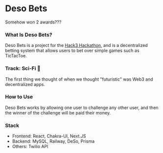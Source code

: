 # Deso Bets
Somehow won 2 awards???
### What Is Deso Bets?

Deso Bets is a project for the [Hack3 Hackathon](https://hack3.co/), and is a decentralized betting system that allows users to bet over simple games such as TicTacToe.

### Track: Sci-Fi 👾

The first thing we thought of when we thought "futuristic" was Web3 and decentralized apps.

### How to Use

Deso Bets works by allowing one user to challenge any other user, and then the winner of the challenge will be paid their money.

### Stack

-   Frontend: React, Chakra-UI, Next.JS
-   Backend: MySQL, Railway, DeSo, Prisma
-   Others: Twilio API
